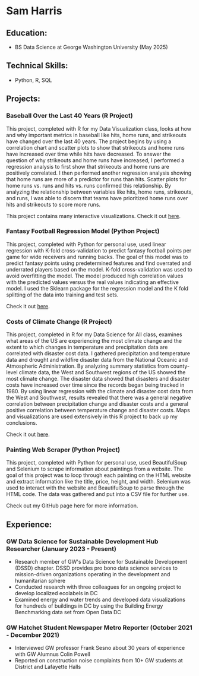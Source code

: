 # Sam Harris

## Education: 
- BS Data Science at George Washington University (May 2025)

## Technical Skills: 
- Python, R, SQL

## Projects:

### Baseball Over the Last 40 Years (R Project)
This project, completed with R for my Data Visualization class, looks at how and why important metrics in baseball like hits, home runs, and strikeouts have changed over the last 40 years. The project begins by using a correlation chart and scatter plots to show that strikeouts and home runs have increased over time while hits have decreased. To answer the question of why strikeouts and home runs have increased, I performed a regression analysis to first show that strikeouts and home runs are positively correlated. I then performed another regression analysis showing that home runs are more of a predictor for runs than hits. Scatter plots for home runs vs. runs and hits vs. runs confirmed this relationship. By analyzing the relationship between variables like hits, home runs, strikeouts, and runs, I was able to discern that teams have prioritized home runs over hits and strikeouts to score more runs. 

This project contains many interactive visualizations. Check it out [here](https://harrissamuel.github.io/projects/baseball_changes_over_last_40_years/Final_project.html). 

### Fantasy Football Regression Model (Python Project)
This project, completed with Python for personal use, used linear regression with K-fold cross-validation to predict fantasy football points per game for wide receivers and running backs. The goal of this model was to predict fantasy points using predetermined features and find overrated and underrated players based on the model. K-fold cross-validation was used to avoid overfitting the model. The model produced high correlation values with the predicted values versus the real values indicating an effective model. I used the Sklearn package for the regression model and the K fold splitting of the data into training and test sets. 

Check it out [here](https://colab.research.google.com/drive/1Fc_o3Wp2hjEGVFeoIop37I2Hv9aRtFX4?usp=sharing).

### Costs of Climate Change (R Project)

This project, completed in R for my Data Science for All class, examines what areas of the US are experiencing the most climate change and the extent to which changes in temperature and precipitation data are correlated with disaster cost data. I gathered precipitation and temperature data and drought and wildfire disaster data from the National Oceanic and Atmospheric Administration. By analyzing summary statistics from county-level climate data, the West and Southwest regions of the US showed the most climate change. The disaster data showed that disasters and disaster costs have increased over time since the records began being tracked in 1980. By using linear regression with the climate and disaster cost data from the West and Southwest, results revealed that there was a general negative correlation between precipitation change and disaster costs and a general positive correlation between temperature change and disaster costs. Maps and visualizations are used extensively in this R project to back up my conclusions. 

Check it out [here](https://harrissamuel.github.io/projects/costs_of_climate_change/Final%20Project%20-%20Google%20Docs.pdf). 


### Painting Web Scraper (Python Project)

This project, completed with Python for personal use, used BeautifulSoup and Selenium to scrape information about paintings from a website. The goal of this project was to loop through each painting on the HTML website and extract information like the title, price, height, and width. Selenium was used to interact with the website and BeautifulSoup to parse through the HTML code. The data was gathered and put into a CSV file for further use.

Check out my GitHub page here for more information. 

## Experience:
### GW Data Science for Sustainable Development Hub Researcher (January 2023 - Present)
- Research member of GW's Data Science for Sustainable Development (DSSD) chapter. DSSD provides pro bono data science services to mission-driven organizations operating in the development and humanitarian sphere
- Conducted research with three colleagues for an ongoing project to develop localized ecolabels in DC
- Examined energy and water trends and developed data visualizations for hundreds of buildings in DC by
using the Building Energy Benchmarking data set from Open Data DC
### GW Hatchet Student Newspaper  Metro Reporter (October 2021 - December 2021)
- Interviewed GW professor Frank Sesno about 30 years of experience with GW Alumnus Colin Powell
- Reported on construction noise complaints from 10+ GW students at District and Lafayette Halls
